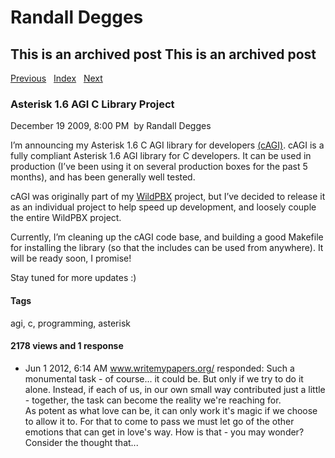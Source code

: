 # Randall Degges

## This is an archived post This is an archived post

[Previous][]   [Index][]   [Next][]

### Asterisk 1.6 AGI C Library Project

December 19 2009, 8:00 PM  by Randall Degges

I’m announcing my Asterisk 1.6 C AGI library for developers [(cAGI)][]. cAGI is
a fully compliant Asterisk 1.6 AGI library for C developers. It can be used in
production (I’ve been using it on several production boxes for the past 5
months), and has been generally well tested.

cAGI was originally part of my [WildPBX][] project, but I’ve decided to release
it as an individual project to help speed up development, and loosely couple the
entire WildPBX project.

Currently, I’m cleaning up the cAGI code base, and building a good Makefile for
installing the library (so that the includes can be used from anywhere). It will
be ready soon, I promise!

Stay tuned for more updates :)

#### Tags

agi, c, programming, asterisk

#### 2178 views and 1 response

-   Jun 1 2012, 6:14 AM
    www.writemypapers.org/ responded:
    Such a monumental task - of course... it could be. But only if we try to do
    it alone. Instead, if each of us, in our own small way contributed just a
    little - together, the task can become the reality we're reaching for.\
     As potent as what love can be, it can only work it's magic if we choose to
    allow it to. For that to come to pass we must let go of the other emotions
    that can get in love's way. How is that - you may wonder?\
     Consider the thought that...

  [Previous]: ../../../posts/2010/01/neat-thing-i-learned-today-0.html
  [Index]: ../../../index-8.html
  [Next]: ../../../posts/2009/12/atkbot-is-progressing-nicely.html
  [(cAGI)]: http://github.com/comradeb14ck/cagi
  [WildPBX]: http://github.com/comradeb14ck/wildpbx
